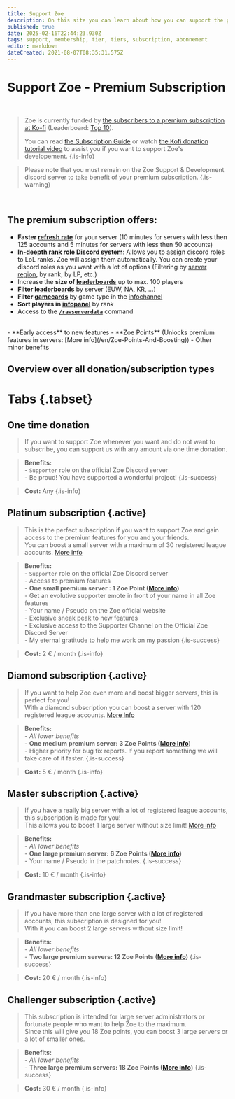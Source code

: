 ```yaml
---
title: Support Zoe
description: On this site you can learn about how you can support the project.
published: true
date: 2025-02-16T22:44:23.930Z
tags: support, membership, tier, tiers, subscription, abonnement
editor: markdown
dateCreated: 2021-08-07T08:35:31.575Z
---
```


# Support Zoe - Premium Subscription

<br>

> Zoe is currently funded by [the subscribers to a premium subscription at Ko-fi](https://zoe-discord-bot.ch/donate.html) (Leaderboard: [Top 10](https://ko-fi.com/kalunight/leaderboard)).
> 
>You can read [the Subscription Guide](/en/Guides/Subscription) or watch [the Kofi donation tutorial video](https://www.youtube.com/watch?v=9DSwPOWHDd8) to assist you if you want to support Zoe's developement.
>{.is-info}

>Please note that you must remain on the Zoe Support & Development discord server to take benefit of your premium subscription.
>{.is-warning}

<br>

## The premium subscription offers:

- **Faster [refresh rate](/en/terms/refresh-mode)** for your server (10 minutes for servers with less then 125 accounts and 5 minutes for servers with less then 50 accounts)
-   **[In-deepth rank role Discord system](/en/features/rankroles)**: Allows you to assign discord roles to LoL ranks. Zoe will assign them automatically. You can create your discord roles as you want with a lot of options (Filtering by [server region](/en/terms/region), by rank, by LP, etc.)
-   Increase the **size of [leaderboards](/en/features/leaderboards)** up to max. 100 players
-   **Filter [leaderboards](/en/features/leaderboards)** by server (EUW, NA, KR, …)
-   **Filter [gamecards](/en/features/gamecards)** by game type in the [infochannel](/en/features/infochannel)
-   **Sort players in [infopanel](/en/features/infochannel)** by rank
- Access to the [**`/rawserverdata`**](/en/commands/administrative/rawserverdata) command
<br>
-   **Early access** to new features
-   **Zoe Points** (Unlocks premium features in servers: [More info](/en/Zoe-Points-And-Boosting))
-   Other minor benefits
<br>

## Overview over all donation/subscription types

# Tabs {.tabset}
## **One time donation**
>If you want to support Zoe whenever you want and do not want to subscribe, you can support us with any amount via one time donation. 

>**Benefits:** <br> - `Supporter` role on the official Zoe Discord server <br> - Be proud! You have supported a wonderful project!
> {.is-success}

>**Cost:** Any
>{.is-info}


## **Platinum subscription** {.active}
>This is the perfect subscription if you want to support Zoe and gain access to the premium features for you and your friends.<br>You can boost a small server with a maximum of 30 registered league accounts. [More info](/en/Zoe-Points-And-Boosting)

>**Benefits:**  <br> - `Supporter` role on the official Zoe Discord server<br> - Access to premium features <br>-   **One small premium server : 1 Zoe Point (**[**More info**](/en/Zoe-Points-And-Boosting)**)**<br>-   Get an evolutive supporter emote in front of your name in all Zoe features<br>-   Your name / Pseudo on the Zoe official website<br>-   Exclusive sneak peak to new features<br>-   Exclusive access to the Supporter Channel on the Official Zoe Discord Server<br>-   My eternal gratitude to help me work on my passion 
> {.is-success}

>**Cost:** 2 € / month
>{.is-info}


## **Diamond subscription** {.active}
>If you want to help Zoe even more and boost bigger servers, this is perfect for you! <br>With a diamond subscription you can boost a server with 120 registered league accounts. [More Info](/en/Zoe-Points-And-Boosting) 

>**Benefits:** <br> - *All lower benefits*<br>-   **One medium premium server: 3 Zoe Points (**[**More info**](/en/Zoe-Points-And-Boosting)**)**<br>-   Higher priority for bug fix reports. If you report something we will take care of it faster. 
> {.is-success}

>**Cost:** 5 € / month
>{.is-info}


## **Master subscription** {.active}
>If you have a really big server with a lot of registered league accounts, this subscription is made for you! <br>This allows you to boost 1 large server without size limit! [More info](/en/Zoe-Points-And-Boosting) 

>**Benefits:** <br> - *All lower benefits*<br>-   **One large premium server: 6 Zoe Points (**[**More info**](/en/Zoe-Points-And-Boosting)**)**<br>-   Your name / Pseudo in the patchnotes.
> {.is-success}

>**Cost:** 10 € / month
>{.is-info}


## **Grandmaster subscription** {.active}
>If you have more than one large server with a lot of registered accounts, this subscription is designed for you! <br>With it you can boost 2 large servers without size limit!

>**Benefits:** <br> - *All lower benefits*<br>-   **Two large premium servers: 12 Zoe Points (**[**More info**](/en/Zoe-Points-And-Boosting)**)**
> {.is-success}

>**Cost:** 20 € / month
>{.is-info}


## **Challenger subscription** {.active}
>This subscription is intended for large server administrators or fortunate people who want to help Zoe to the maximum.<br>Since this will give you 18 Zoe points, you can boost 3 large servers or a lot of smaller ones.

>**Benefits:** <br> - *All lower benefits*<br>-   **Three large premium servers: 18 Zoe Points (**[**More info**](/en/Zoe-Points-And-Boosting)**)**
> {.is-success}

>**Cost:** 30 € / month
>{.is-info}